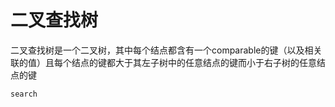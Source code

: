 # 二叉查找树

二叉查找树是一个二叉树，其中每个结点都含有一个comparable的键（以及相关联的值）且每个结点的键都大于其左子树中的任意结点的键而小于右子树的任意结点的键



```c
search 
```





